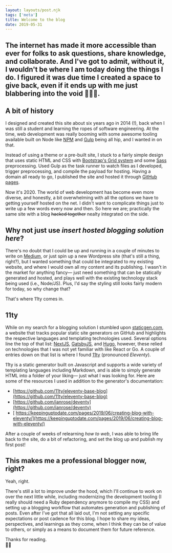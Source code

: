 ```yaml
---
layout: layouts/post.njk
tags: ['meta']
title: Welcome to the blog
date: 2019-05-31
---
```

The internet has made it more accessible than ever for folks to ask questions, share knowledge, and collaborate. And I've got to admit, without it, I wouldn't be where I am today doing the things I do. I figured it was due time I created a space to give back, even if it ends up with me just blabbering into the void 🤷🏼‍♂️.
---

## A bit of history
I designed and created this site about six years ago in 2014 (!), back when I was still a student and learning the ropes of software engineering. At the time, web development was really booming with some awesome tooling available built on Node like [NPM](https://www.npmjs.com/) and [Gulp](https://gulpjs.com/) being all hip, and I wanted in on that. 

Instead of using a theme or a pre-built site, I stuck to a fairly simple design that uses static HTML and CSS with [Bootstrap's Grid system](https://getbootstrap.com/docs/4.5/layout/grid/) and some [Sass](https://sass-lang.com/) preprocessing. Used Gulp as the task runner to watch files as I developed, trigger preprocessing, and compile the payload for hosting. Having a domain all ready to go, I published the site and hosted it through [GitHub pages](https://pages.github.com/).

Now it's 2020. The world of web development has become even more diverse, and honestly, a bit overwhelming with all the options we have to getting yourself hosted on the net. I didn't want to complicate things just to write up a few words every now and then. So here we are; practically the same site with a blog ~~hacked together~~ nealty integrated on the side.

## Why not just use *insert hosted blogging solution here*?

There's no doubt that I could be up and running in a couple of minutes to write on [Medium](https://medium.com/), or just spin up a new Wordpress site (that's still a thing, right?), but I wanted something that could be integrated to my existing website, and where I would own all my content and its publishing. I wasn't in the market for anything fancy— just need something that can be statically generated and hosted, and plays well with the existing technology stack being used (i.e., Node/JS). Plus, I'd say the styling still looks fairly modern for today, so why change that?

That's where 11ty comes in.

## 11ty

While on my search for a blogging solution I stumbled upon [staticgen.com](https://www.staticgen.com/), a website that tracks popular static site generators on GitHub and highlights the respective languages and templating technologies used. Several options line the top of that list: [NextJS](https://nextjs.org/), [GatsbyJS](https://www.gatsbyjs.org/), and [Hugo](https://gohugo.io/), however, these relied on technologies that I was not yet familiar with like React or Go. A couple of entries down on that list is where I found [11ty](https://www.11ty.dev/) (pronounced *Eleventy*).

11ty is a static generator built on Javascript and supports a wide variety of templating languages including Markdown, and is able to simply generate HTML into a folder of your liking— just what I was looking for. Here are some of the resources I used in addition to the generator's documentation: 

* [https://github.com/11ty/eleventy-base-blog](https://github.com/11ty/eleventy-base-blog)
* [https://github.com/ianrose/deventy](https://github.com/ianrose/deventy)
* [ https://keepinguptodate.com/pages/2019/06/creating-blog-with-eleventy/](https://keepinguptodate.com/pages/2019/06/creating-blog-with-eleventy/)


After a couple of weeks of relearning *how to web*, I was able to bring life back to the site, do a bit of refactoring, and set the blog up and publish my first post! 


## This makes me a professional blogger now, right? 

Yeah, right. 

There's still a lot to improve under the hood, which I'll continue to work on over the next little while, including modernizing the development tooling (I really should need a Ruby dependency anymore to compile my CSS) and setting up a blogging workflow that automates generation and publishing of posts. Even after I've got that all laid out, I'm not setting any specific expectations or post cadence for this blog. I hope to share my ideas, perspectives, and learnings as they come, when I think they can be of value to others, or simply as a means to document them for future reference.

Thanks for reading. <br>✌🏼